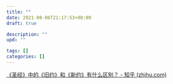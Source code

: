 ```yaml
---
title: ""
date: 2021-08-06T21:17:53+08:00
draft: true

description: ""
upd: ""

tags: []
categories: []
---
```


<!--more-->

[《圣经》中的《旧约》和《新约》有什么区别？ - 知乎 (zhihu.com)](https://www.zhihu.com/question/20306754/answer/1241587567)